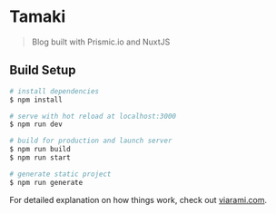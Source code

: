 # Tamaki

> Blog built with Prismic.io and NuxtJS

## Build Setup

```bash
# install dependencies
$ npm install

# serve with hot reload at localhost:3000
$ npm run dev

# build for production and launch server
$ npm run build
$ npm run start

# generate static project
$ npm run generate
```

For detailed explanation on how things work, check out [viarami.com](https://viarami.com/programming/blog-prismic-nuxtjs/).
